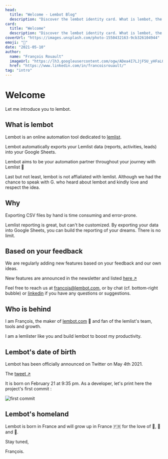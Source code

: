 ```yaml
---
head:
  title: "Welcome - Lembot Blog"
  description: "Discover the lembot identity card. What is lembot, the motivations behind it, why we decide to build lembot and the long term vision."
card:
  title: "Welcome"
  description: "Discover the lembot identity card. What is lembot, the motivations behind it, why we decide to build lembot and the long term vision."
coverUrl: "https://images.unsplash.com/photo-1550432163-9cb326104944"
emoji: "👋"
date: "2021-05-10"
author:
  name: "François Rouault"
  imageUrl: "https://lh3.googleusercontent.com/ogw/ADea4I7LJjF5U_yHFaLQIoNCysLkiEHPLHnWKxj0i1SadVY=s32-c-mo"
  href: "https://www.linkedin.com/in/francoisrouault/"
tag: "intro"
---
```


# Welcome

Let me introduce you to lembot.

## What is lembot

Lembot is an online automation tool dedicated to [lemlist](https://lemlist.com).

Lembot automatically exports your Lemlist data (reports, activities, leads) into your Google Sheets.

Lembot aims to be your automation partner throughout your journey with Lemlist 🚀

Last but not least, lembot is not affialiated with lemlist. Although we had the chance to speak with G. who heard about lembot and kindly love and respect the idea.

## Why

Exporting CSV files by hand is time consuming and error-prone.

Lemlist reporting is great, but can't be customized. By exporting your data into Google Sheets, you can build the reporting of your dreams. There is no limit.

## Based on your feedback

We are regularly adding new features based on your feedback and our own ideas.

New features are announced in the newsletter and listed [here ↗️](https://lembot.com/whats-new)

Feel free to reach us at [francois@lembot.com](mailto:francois@lembot.com), or by chat (cf. bottom-right bubble) or [linkedin](https://www.linkedin.com/in/francoisrouault/) if you have any questions or suggestions.

## Who is behind

I am François, the maker of [lembot.com](https://lembot.com) 👋 and fan of the lemlist's team, tools and growth.

I am a lemlister like you and build lembot to boost my productivity.

## Lembot's date of birth

Lembot has been officially announced on Twitter on May 4th 2021.

The [tweet ↗️](https://twitter.com/frouo/status/1389473114061512711)

It is born on February 21 at 9:35 pm. As a developer, let's print here the project's first commit :

![first commit](https://user-images.githubusercontent.com/2499356/151674490-cf688667-785a-4287-9904-2e77547f1276.jpg)

## Lembot's homeland

Lembot is born in France and will grow up in France 🇫🇷 for the love of 🥖, 🧀 and 🍷.

Stay tuned,

François.
